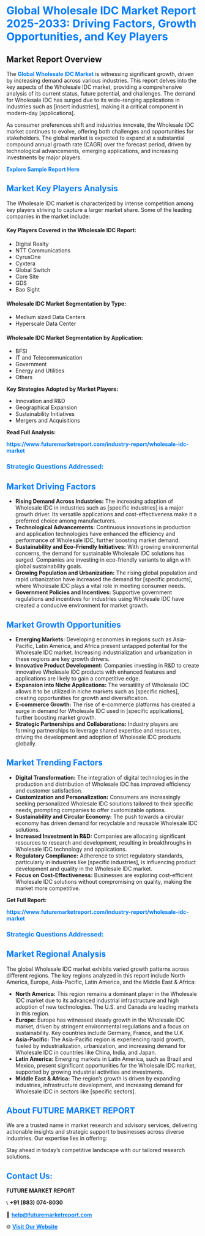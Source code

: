 <h1 style="color: #007BFF;">Global Wholesale IDC Market Report 2025-2033: Driving Factors, Growth Opportunities, and Key Players</h1>

<section id="overview">
<h2>Market Report Overview</h2>
<p>The <a href="https://www.futuremarketreport.com/industry-report/wholesale-idc-market" style="color: #007BFF; text-decoration: none;"><strong>Global Wholesale IDC Market</strong></a> is witnessing significant growth, driven by increasing demand across various industries. This report delves into the key aspects of the Wholesale IDC market, providing a comprehensive analysis of its current status, future potential, and challenges. The demand for Wholesale IDC has surged due to its wide-ranging applications in industries such as [insert industries], making it a critical component in modern-day [applications].</p>
<p>As consumer preferences shift and industries innovate, the Wholesale IDC market continues to evolve, offering both challenges and opportunities for stakeholders. The global market is expected to expand at a substantial compound annual growth rate (CAGR) over the forecast period, driven by technological advancements, emerging applications, and increasing investments by major players.</p>
</section>

<section id="overview">
<p><a href="https://www.futuremarketreport.com/request-sample/reportId=26032" style="color: #007BFF; text-decoration: none;"><strong>Explore Sample Report Here</strong></a></p>
</section>

<section id="key-players">
<h2 style="color: #007BFF;">Market Key Players Analysis</h2>
<p>The Wholesale IDC market is characterized by intense competition among key players striving to capture a larger market share. Some of the leading companies in the market include:</p>
<h4>Key Players Covered in the Wholesale IDC Report:</h4>
<ul><li>Digital Realty</li><li>NTT Communications</li><li>CyrusOne</li><li>Cyxtera</li><li>Global Switch</li><li>Core Site</li><li>GDS</li><li>Bao Sight</li></ul>
<h4>Wholesale IDC Market Segmentation by Type:</h4>
<ul><li>Medium sized Data Centers</li><li>Hyperscale Data Center</li></ul>

<h4>Wholesale IDC Market Segmentation by Application:</h4>
<ul><li>BFSI</li><li>IT and Telecommunication</li><li>Government</li><li>Energy and Utilities</li><li>Others</li></ul>
<p><strong>Key Strategies Adopted by Market Players:</strong></p>
<ul>
<li>Innovation and R&D</li>
<li>Geographical Expansion</li>
<li>Sustainability Initiatives</li>
<li>Mergers and Acquisitions</li>
</ul>
</section>

<section>
<p><strong>Read Full Analysis: </strong></p><a href="https://www.futuremarketreport.com/industry-report/wholesale-idc-market" style="color: #007BFF; text-decoration: none;"><strong>https://www.futuremarketreport.com/industry-report/wholesale-idc-market</strong></a>
<h3 style="color: #007BFF;">Strategic Questions Addressed:</h3>
</section>

<section id="driving-factors">
<h2 style="color: #007BFF;">Market Driving Factors</h2>
<ul>
<li><strong>Rising Demand Across Industries:</strong> The increasing adoption of Wholesale IDC in industries such as [specific industries] is a major growth driver. Its versatile applications and cost-effectiveness make it a preferred choice among manufacturers.</li>
<li><strong>Technological Advancements:</strong> Continuous innovations in production and application technologies have enhanced the efficiency and performance of Wholesale IDC, further boosting market demand.</li>
<li><strong>Sustainability and Eco-Friendly Initiatives:</strong> With growing environmental concerns, the demand for sustainable Wholesale IDC solutions has surged. Companies are investing in eco-friendly variants to align with global sustainability goals.</li>
<li><strong>Growing Population and Urbanization:</strong> The rising global population and rapid urbanization have increased the demand for [specific products], where Wholesale IDC plays a vital role in meeting consumer needs.</li>
<li><strong>Government Policies and Incentives:</strong> Supportive government regulations and incentives for industries using Wholesale IDC have created a conducive environment for market growth.</li>
</ul>
</section>

<section id="growth-opportunities">
<h2 style="color: #007BFF;">Market Growth Opportunities</h2>
<ul>
<li><strong>Emerging Markets:</strong> Developing economies in regions such as Asia-Pacific, Latin America, and Africa present untapped potential for the Wholesale IDC market. Increasing industrialization and urbanization in these regions are key growth drivers.</li>
<li><strong>Innovative Product Development:</strong> Companies investing in R&D to create innovative Wholesale IDC products with enhanced features and applications are likely to gain a competitive edge.</li>
<li><strong>Expansion into Niche Applications:</strong> The versatility of Wholesale IDC allows it to be utilized in niche markets such as [specific niches], creating opportunities for growth and diversification.</li>
<li><strong>E-commerce Growth:</strong> The rise of e-commerce platforms has created a surge in demand for Wholesale IDC used in [specific applications], further boosting market growth.</li>
<li><strong>Strategic Partnerships and Collaborations:</strong> Industry players are forming partnerships to leverage shared expertise and resources, driving the development and adoption of Wholesale IDC products globally.</li>
</ul>
</section>

<section id="trending-factors">
<h2 style="color: #007BFF;">Market Trending Factors</h2>
<ul>
<li><strong>Digital Transformation:</strong> The integration of digital technologies in the production and distribution of Wholesale IDC has improved efficiency and customer satisfaction.</li>
<li><strong>Customization and Personalization:</strong> Consumers are increasingly seeking personalized Wholesale IDC solutions tailored to their specific needs, prompting companies to offer customizable options.</li>
<li><strong>Sustainability and Circular Economy:</strong> The push towards a circular economy has driven demand for recyclable and reusable Wholesale IDC solutions.</li>
<li><strong>Increased Investment in R&D:</strong> Companies are allocating significant resources to research and development, resulting in breakthroughs in Wholesale IDC technology and applications.</li>
<li><strong>Regulatory Compliance:</strong> Adherence to strict regulatory standards, particularly in industries like [specific industries], is influencing product development and quality in the Wholesale IDC market.</li>
<li><strong>Focus on Cost-Effectiveness:</strong> Businesses are exploring cost-efficient Wholesale IDC solutions without compromising on quality, making the market more competitive.</li>
</ul>
</section>

<section>
<p><strong>Get Full Report: </strong></p><a href="https://www.futuremarketreport.com/industry-report/wholesale-idc-market" style="color: #007BFF; text-decoration: none;"><strong>https://www.futuremarketreport.com/industry-report/wholesale-idc-market</strong></a>
<h3 style="color: #007BFF;">Strategic Questions Addressed:</h3>
</section>


<section id="regional-analysis">
<h2 style="color: #007BFF;">Market Regional Analysis</h2>
<p>The global Wholesale IDC market exhibits varied growth patterns across different regions. The key regions analyzed in this report include North America, Europe, Asia-Pacific, Latin America, and the Middle East & Africa:</p>
<ul>
<li><strong>North America:</strong> This region remains a dominant player in the Wholesale IDC market due to its advanced industrial infrastructure and high adoption of new technologies. The U.S. and Canada are leading markets in this region.</li>
<li><strong>Europe:</strong> Europe has witnessed steady growth in the Wholesale IDC market, driven by stringent environmental regulations and a focus on sustainability. Key countries include Germany, France, and the U.K.</li>
<li><strong>Asia-Pacific:</strong> The Asia-Pacific region is experiencing rapid growth, fueled by industrialization, urbanization, and increasing demand for Wholesale IDC in countries like China, India, and Japan.</li>
<li><strong>Latin America:</strong> Emerging markets in Latin America, such as Brazil and Mexico, present significant opportunities for the Wholesale IDC market, supported by growing industrial activities and investments.</li>
<li><strong>Middle East & Africa:</strong> The region’s growth is driven by expanding industries, infrastructure development, and increasing demand for Wholesale IDC in sectors like [specific sectors].</li>
</ul>
</section>

<footer>
<h2 style="color: #007BFF;">About FUTURE MARKET REPORT</h2>
<p>We are a trusted name in market research and advisory services, delivering actionable insights and strategic support to businesses across diverse industries. Our expertise lies in offering:</p>

<p>Stay ahead in today’s competitive landscape with our tailored research solutions.</p>

<h2 style="color: #007BFF;">Contact Us:</h2>
<p><strong>FUTURE MARKET REPORT</strong></p>
<p>📞 <strong>+91 (883) 074-8030</strong></p>
<p>📧 <strong><a href="mailto:help@futuremarketreport.com" style="color: #007BFF;">help@futuremarketreport.com</a></strong></p>
<p>🌐 <strong><a href="https://www.futuremarketreport.com/" style="color: #007BFF;">Visit Our Website</a></strong></p>
</footer>